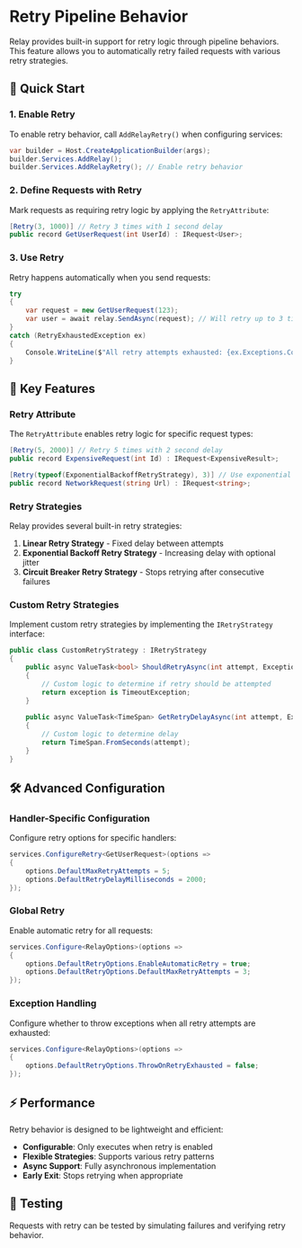 # Retry Pipeline Behavior

Relay provides built-in support for retry logic through pipeline behaviors. This feature allows you to automatically retry failed requests with various retry strategies.

## 🚀 Quick Start

### 1. Enable Retry

To enable retry behavior, call `AddRelayRetry()` when configuring services:

```csharp
var builder = Host.CreateApplicationBuilder(args);
builder.Services.AddRelay();
builder.Services.AddRelayRetry(); // Enable retry behavior
```

### 2. Define Requests with Retry

Mark requests as requiring retry logic by applying the `RetryAttribute`:

```csharp
[Retry(3, 1000)] // Retry 3 times with 1 second delay
public record GetUserRequest(int UserId) : IRequest<User>;
```

### 3. Use Retry

Retry happens automatically when you send requests:

```csharp
try
{
    var request = new GetUserRequest(123);
    var user = await relay.SendAsync(request); // Will retry up to 3 times if it fails
}
catch (RetryExhaustedException ex)
{
    Console.WriteLine($"All retry attempts exhausted: {ex.Exceptions.Count} attempts were made.");
}
```

## 🎯 Key Features

### Retry Attribute

The `RetryAttribute` enables retry logic for specific request types:

```csharp
[Retry(5, 2000)] // Retry 5 times with 2 second delay
public record ExpensiveRequest(int Id) : IRequest<ExpensiveResult>;

[Retry(typeof(ExponentialBackoffRetryStrategy), 3)] // Use exponential backoff strategy
public record NetworkRequest(string Url) : IRequest<string>;
```

### Retry Strategies

Relay provides several built-in retry strategies:

1. **Linear Retry Strategy** - Fixed delay between attempts
2. **Exponential Backoff Retry Strategy** - Increasing delay with optional jitter
3. **Circuit Breaker Retry Strategy** - Stops retrying after consecutive failures

### Custom Retry Strategies

Implement custom retry strategies by implementing the `IRetryStrategy` interface:

```csharp
public class CustomRetryStrategy : IRetryStrategy
{
    public async ValueTask<bool> ShouldRetryAsync(int attempt, Exception exception, CancellationToken cancellationToken = default)
    {
        // Custom logic to determine if retry should be attempted
        return exception is TimeoutException;
    }
    
    public async ValueTask<TimeSpan> GetRetryDelayAsync(int attempt, Exception exception, CancellationToken cancellationToken = default)
    {
        // Custom logic to determine delay
        return TimeSpan.FromSeconds(attempt);
    }
}
```

## 🛠️ Advanced Configuration

### Handler-Specific Configuration

Configure retry options for specific handlers:

```csharp
services.ConfigureRetry<GetUserRequest>(options =>
{
    options.DefaultMaxRetryAttempts = 5;
    options.DefaultRetryDelayMilliseconds = 2000;
});
```

### Global Retry

Enable automatic retry for all requests:

```csharp
services.Configure<RelayOptions>(options =>
{
    options.DefaultRetryOptions.EnableAutomaticRetry = true;
    options.DefaultRetryOptions.DefaultMaxRetryAttempts = 3;
});
```

### Exception Handling

Configure whether to throw exceptions when all retry attempts are exhausted:

```csharp
services.Configure<RelayOptions>(options =>
{
    options.DefaultRetryOptions.ThrowOnRetryExhausted = false;
});
```

## ⚡ Performance

Retry behavior is designed to be lightweight and efficient:

- **Configurable**: Only executes when retry is enabled
- **Flexible Strategies**: Supports various retry patterns
- **Async Support**: Fully asynchronous implementation
- **Early Exit**: Stops retrying when appropriate

## 🧪 Testing

Requests with retry can be tested by simulating failures and verifying retry behavior.